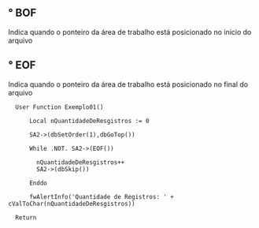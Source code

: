 ## ° BOF

Indica quando o ponteiro da área de trabalho está posicionado no início do arquivo

## ° EOF

Indica quando o ponteiro da área de trabalho está posicionado no final do arquivo


      User Function Exemplo01()

          Local nQuantidadeDeResgistros := 0

          SA2->(dbSetOrder(1),dbGoTop())

          While .NOT. SA2->(EOF())

            nQuantidadeDeResgistros++
            SA2->(dbSkip())
          
          Enddo

          fwAlertInfo('Quantidade de Registros: ' + cValToChar(nQuantidadeDeResgistros))

      Return